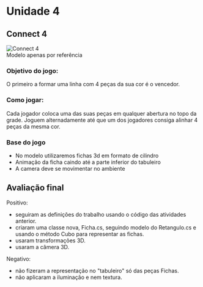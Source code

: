 # Unidade 4

## Connect 4
![Connect 4](https://static.turbosquid.com/Preview/2014/07/11__21_03_51/1.JPGcd3c2db6-7d7b-4e6e-aae5-9128fba2724bDefaultHQ.jpg)  
Modelo apenas por referência

### Objetivo do jogo:
O primeiro a formar uma linha com 4 peças da sua cor é o vencedor. 

### Como jogar:
Cada jogador coloca uma das suas peças em qualquer abertura no topo da grade. Joguem alternadamente até que um dos jogadores consiga alinhar 4 peças da mesma cor.

### Base do jogo
- No modelo utilizaremos fichas 3d em formato de cilindro  
- Animação da ficha caindo até a parte inferior do tabuleiro  
- A camera deve se movimentar no ambiente

## Avaliação final

Positivo:
- seguiram as definições do trabalho usando o código das atividades anterior.
- criaram uma classe nova, Ficha.cs, seguindo modelo do Retangulo.cs e usando o método Cubo para representar as fichas.
- usaram transformações 3D.
- usaram a câmera 3D.

Negativo:
- não fizeram a representação no "tabuleiro" só das peças Fichas.
- não aplicaram a iluminação e nem textura.
